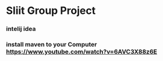 # Sliit Group Project

### intelij idea 
### install maven to your Computer  https://www.youtube.com/watch?v=6AVC3X88z6E
### 
